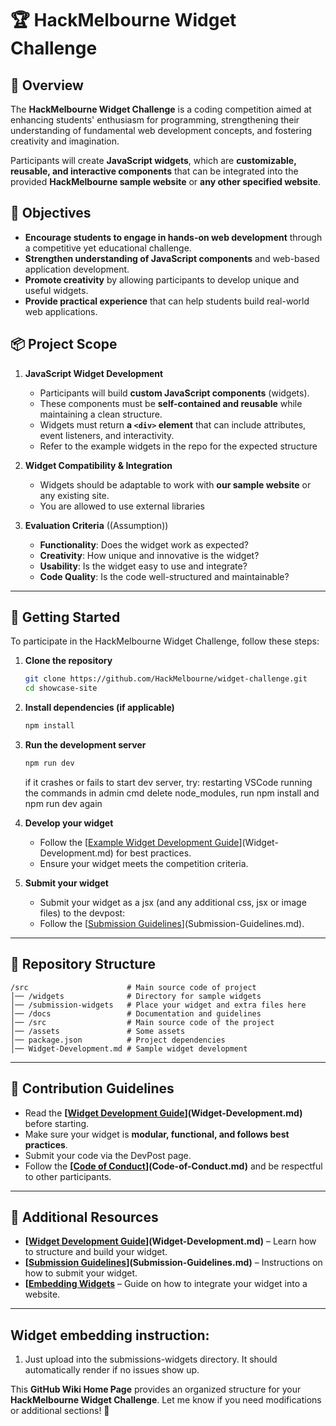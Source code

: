 # 🏆 HackMelbourne Widget Challenge

## 📌 Overview

The **HackMelbourne Widget Challenge** is a coding competition aimed at enhancing students' enthusiasm for programming, strengthening their understanding of fundamental web development concepts, and fostering creativity and imagination.

Participants will create **JavaScript widgets**, which are **customizable, reusable, and interactive components** that can be integrated into the provided **HackMelbourne sample website** or **any other specified website**.

## 🎯 Objectives

- **Encourage students to engage in hands-on web development** through a competitive yet educational challenge.
- **Strengthen understanding of JavaScript components** and web-based application development.
- **Promote creativity** by allowing participants to develop unique and useful widgets.
- **Provide practical experience** that can help students build real-world web applications.

## 📦 Project Scope

1. **JavaScript Widget Development**

   - Participants will build **custom JavaScript components** (widgets).
   - These components must be **self-contained and reusable** while maintaining a clean structure.
   - Widgets must return **a `<div>` element** that can include attributes, event listeners, and interactivity.
   - Refer to the example widgets in the repo for the expected structure

2. **Widget Compatibility & Integration**

   - Widgets should be adaptable to work with **our sample website** or any existing site.
   - You are allowed to use external libraries

3. **Evaluation Criteria** ((Assumption))
   - **Functionality**: Does the widget work as expected?
   - **Creativity**: How unique and innovative is the widget?
   - **Usability**: Is the widget easy to use and integrate?
   - **Code Quality**: Is the code well-structured and maintainable?

---

## 📖 Getting Started

To participate in the HackMelbourne Widget Challenge, follow these steps:

1. **Clone the repository**
   ```sh
   git clone https://github.com/HackMelbourne/widget-challenge.git
   cd showcase-site
   ```
2. **Install dependencies (if applicable)**
   ```sh
   npm install
   ```
3. **Run the development server**

   ```sh
   npm run dev
   ```

   if it crashes or fails to start dev server, try:
   restarting VSCode
   running the commands in admin cmd
   delete node_modules, run npm install and npm run dev again

4. **Develop your widget**
   - Follow the [[Example Widget Development Guide](Widget-Development.md)](Widget-Development.md) for best practices.
   - Ensure your widget meets the competition criteria.
5. **Submit your widget**
   - Submit your widget as a jsx (and any additional css, jsx or image files) to the devpost:
   - Follow the [[Submission Guidelines](Submission-Guidelines.md)](Submission-Guidelines.md).

---

## 📂 Repository Structure

```plaintext
/src                      # Main source code of project
│── /widgets              # Directory for sample widgets
│── /submission-widgets   # Place your widget and extra files here
│── /docs                 # Documentation and guidelines
│── /src                  # Main source code of the project
│── /assets               # Some assets
│── package.json          # Project dependencies
│── Widget-Development.md # Sample widget development
```

---

## 📜 Contribution Guidelines

- Read the **[[Widget Development Guide]()](Widget-Development.md)** before starting.
- Make sure your widget is **modular, functional, and follows best practices**.
- Submit your code via the DevPost page.
- Follow the **[[Code of Conduct]()](Code-of-Conduct.md)** and be respectful to other participants.

---

## 🚀 Additional Resources

- **[[Widget Development Guide]()](Widget-Development.md)** – Learn how to structure and build your widget.
- **[[Submission Guidelines]()](Submission-Guidelines.md)** – Instructions on how to submit your widget.
- **[[Embedding Widgets]()** – Guide on how to integrate your widget into a website.

---

## Widget embedding instruction:

1. Just upload into the submissions-widgets directory. It should automatically render if no issues show up.

This **GitHub Wiki Home Page** provides an organized structure for your **HackMelbourne Widget Challenge**. Let me know if you need modifications or additional sections! 🚀
